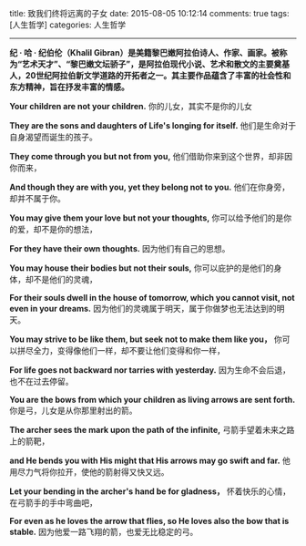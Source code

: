 title: 致我们终将远离的子女
date: 2015-08-05 10:12:14
comments: true
tags: [人生哲学]
categories: 人生哲学

---
  
**纪 · 哈 · 纪伯伦（Khalil Gibran）是美籍黎巴嫩阿拉伯诗人、作家、画家。被称为“艺术天才”、“黎巴嫩文坛骄子”，是阿拉伯现代小说、艺术和散文的主要奠基人，20世纪阿拉伯新文学道路的开拓者之一。其主要作品蕴含了丰富的社会性和东方精神，旨在抒发丰富的情感。**

**Your children are not your children.**
你的儿女，其实不是你的儿女

**They are the sons and daughters of Life's longing for itself.**
他们是生命对于自身渴望而诞生的孩子。

**They come through you but not from you,**
他们借助你来到这个世界，却非因你而来，

**And though they are with you, yet they belong not to you.**
他们在你身旁，却并不属于你。

**You may give them your love but not your thoughts,**
你可以给予他们的是你的爱，却不是你的想法，

**For they have their own thoughts.**
因为他们有自己的思想。

**You may house their bodies but not their souls,**
你可以庇护的是他们的身体，却不是他们的灵魂，

**For their souls dwell in the house of tomorrow, which you cannot visit, not even in your dreams.**
因为他们的灵魂属于明天，属于你做梦也无法达到的明天。

**You may strive to be like them, but seek not to make them like you，**
你可以拼尽全力，变得像他们一样，却不要让他们变得和你一样，

**For life goes not backward nor tarries with yesterday.**
因为生命不会后退，也不在过去停留。

**You are the bows from which your children as living arrows are sent forth.**
你是弓，儿女是从你那里射出的箭。

**The archer sees the mark upon the path of the infinite,**
弓箭手望着未来之路上的箭靶，

**and He bends you with His might that His arrows may go swift and far.**
他用尽力气将你拉开，使他的箭射得又快又远。

**Let your bending in the archer's hand be for gladness，**
怀着快乐的心情，在弓箭手的手中弯曲吧，

**For even as he loves the arrow that flies, so He loves also the bow that is stable.**
因为他爱一路飞翔的箭，也爱无比稳定的弓。
